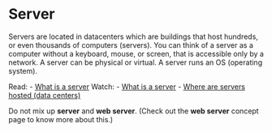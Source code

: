 # Server

Servers are located in datacenters which are buildings that host hundreds, or even thousands of computers (servers). You can think of a server as a computer without a keyboard, mouse, or screen, that is accessible only by a network. A server can be physical or virtual. A server runs an OS (operating system).

Read:
    -   [What is a server](https://en.wikipedia.org/wiki/Server_(computing)#Hardware_requirement "What is a server")
Watch:
    -   [What is a server](https://www.youtube.com/watch?v=B1ANfsDyjeA "What is a server")
    -   [Where are servers hosted (data centers)](https://www.youtube.com/watch?t=33&v=iuqXFC_qIvA&feature=youtu.be "Where are servers hosted (data centers)")

Do not mix up **server** and **web server**. (Check out the **web server** concept page to know more about this.)
